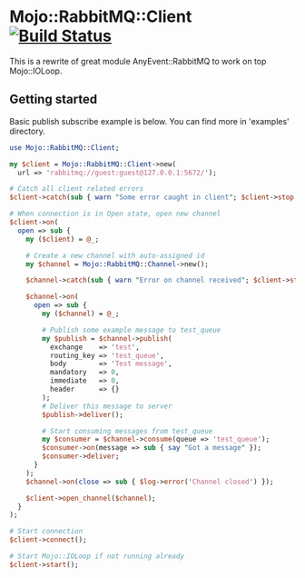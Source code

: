 
# Mojo::RabbitMQ::Client [![Build Status](https://travis-ci.org/InWayOpenSource/mojo-rabbitmq-client.svg?branch=master)](https://travis-ci.org/InWayOpenSource/mojo-rabbitmq-client)

This is a rewrite of great module AnyEvent::RabbitMQ to work on top Mojo::IOLoop.

## Getting started

Basic publish subscribe example is below. You can find more in 'examples' directory.

```perl
use Mojo::RabbitMQ::Client;

my $client = Mojo::RabbitMQ::Client->new(
  url => 'rabbitmq://guest:guest@127.0.0.1:5672/');

# Catch all client related errors
$client->catch(sub { warn "Some error caught in client"; $client->stop });

# When connection is in Open state, open new channel
$client->on(
  open => sub {
    my ($client) = @_;

    # Create a new channel with auto-assigned id
    my $channel = Mojo::RabbitMQ::Channel->new();

    $channel->catch(sub { warn "Error on channel received"; $client->stop });

    $channel->on(
      open => sub {
        my ($channel) = @_;

        # Publish some example message to test_queue
        my $publish = $channel->publish(
          exchange    => 'test',
          routing_key => 'test_queue',
          body        => 'Test message',
          mandatory   => 0,
          immediate   => 0,
          header      => {}
        );
        # Deliver this message to server
        $publish->deliver();

        # Start consuming messages from test_queue
        my $consumer = $channel->consume(queue => 'test_queue');
        $consumer->on(message => sub { say "Got a message" });
        $consumer->deliver;
      }
    );
    $channel->on(close => sub { $log->error('Channel closed') });

    $client->open_channel($channel);
  }
);

# Start connection
$client->connect();

# Start Mojo::IOLoop if not running already
$client->start();
```
